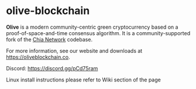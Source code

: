 # olive-blockchain

**Olive** is a modern community-centric green cryptocurrency based on a proof-of-space-and-time consensus algorithm. It is a community-supported fork of the [Chia Network](https://github.com/Chia-Network/chia-blockchain) codebase.

For more information, see our website and downloads at https://oliveblockchain.co.

Discord: https://discord.gg/pCd75ram

Linux install instructions
please refer to Wiki section of the page 
